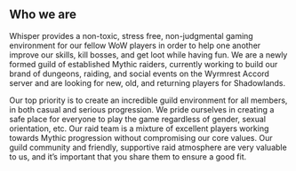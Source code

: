 ## Who we are

Whisper provides a non-toxic, stress free, non-judgmental gaming environment for our fellow WoW players in order to help one another improve our skills, kill bosses, and get loot while having fun. We are a newly formed guild of established Mythic raiders, currently working to build our brand of dungeons, raiding, and social events on the Wyrmrest Accord server and are looking for new, old, and returning players for Shadowlands.

Our top priority is to create an incredible guild environment for all members, in both casual and serious progression. We pride ourselves in creating a safe place for everyone to play the game regardless of gender, sexual orientation, etc. Our raid team is a mixture of excellent players working towards Mythic progression without compromising our core values. Our guild community and friendly, supportive raid atmosphere are very valuable to us, and it’s important that you share them to ensure a good fit.